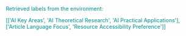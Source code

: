 
<span style='color: darkcyan;'>Retrieved labels from the environment:</span>

<span style='color: darkcyan;'>[[&#x27;AI Key Areas&#x27;, &#x27;AI Theoretical Research&#x27;, &#x27;AI Practical Applications&#x27;], [&#x27;Article Language Focus&#x27;, &#x27;Resource Accessibility Preference&#x27;]]</span>
